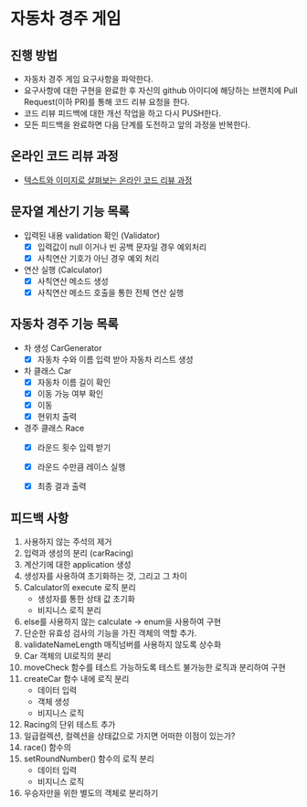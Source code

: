 # 자동차 경주 게임
## 진행 방법
* 자동차 경주 게임 요구사항을 파악한다.
* 요구사항에 대한 구현을 완료한 후 자신의 github 아이디에 해당하는 브랜치에 Pull Request(이하 PR)를 통해 코드 리뷰 요청을 한다.
* 코드 리뷰 피드백에 대한 개선 작업을 하고 다시 PUSH한다.
* 모든 피드백을 완료하면 다음 단계를 도전하고 앞의 과정을 반복한다.

## 온라인 코드 리뷰 과정
* [텍스트와 이미지로 살펴보는 온라인 코드 리뷰 과정](https://github.com/next-step/nextstep-docs/tree/master/codereview)

## 문자열 계산기 기능 목록
- 입력된 내용 validation 확인 (Validator)
  - [x] 입력값이 null 이거나 빈 공백 문자일 경우 예외처리
  - [x] 사칙연산 기호가 아닌 경우 예외 처리 
- 연산 실행 (Calculator)
  - [x] 사칙연산 메소드 생성
  - [x] 사칙연산 메소드 호출을 통한 전체 연산 실행

## 자동차 경주 기능 목록
- 차 생성 CarGenerator
  - [x] 자동차 수와 이름 입력 받아 자동차 리스트 생성
- 차 클래스 Car
  - [x] 자동차 이름 길이 확인
  - [x] 이동 가능 여부 확인
  - [x] 이동
  - [x] 현위치 출력
- 경주 클래스 Race
  - [x] 라운드 횟수 입력 받기
  - [x] 라운드 수만큼 레이스 실행
  - [x] 최종 결과 출력



## 피드백 사항

1. 사용하지 않는 주석의 제거
2. 입력과 생성의 분리 (carRacing)
3. 계산기에 대한 application 생성
4. 생성자를 사용하여 초기화하는 것, 그리고 그 차이
5. Calculator의 execute 로직 분리
   - 생성자를 통한 상태 값 초기화
   - 비지니스 로직 분리
6. else를 사용하지 않는 calculate -> enum을 사용하여 구현
7. 단순한 유효성 검사의 기능을 가진 객체의 역할 추가. 
8. validateNameLength 매직넘버를 사용하지 않도록 상수화
9. Car 객체의 UI로직의 분리
10. moveCheck 함수를 테스트 가능하도록 테스트 불가능한 로직과 분리하여 구현
11. createCar 함수 내에 로직 분리
    - 데이터 입력
    - 객체 생성
    - 비지니스 로직
12. Racing의 단위 테스트 추가
13. 일급컬렉션, 컬렉션을 상태값으로 가지면 어떠한 이점이 있는가?
14. race() 함수의 
15. setRoundNumber() 함수의 로직 분리
    - 데이터 입력
    - 비지니스 로직
16. 우승자만을 위한 별도의 객체로 분리하기
